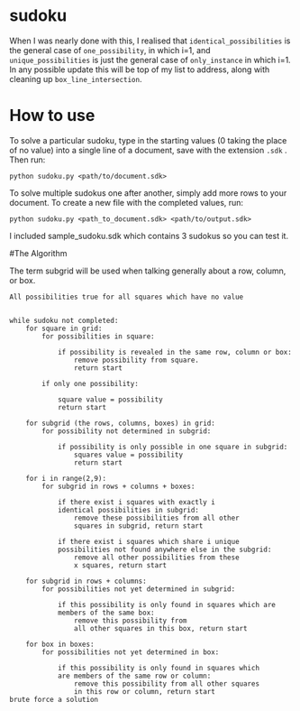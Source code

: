 # sudoku

When I was nearly done with this, I realised that `identical_possibilities` is the general case of `one_possibility`, in which i=1, and `unique_possibilities` is just the general case of `only_instance` in which i=1. In any possible update this will be top of my list to address, along with cleaning up `box_line_intersection`.

# How to use

To solve a particular sudoku, type in the starting values (0 taking the place of no value) into a single line of a document, save with the extension `.sdk` . Then run:

    python sudoku.py <path/to/document.sdk> 

To solve multiple sudokus one after another, simply add more rows to your document. To create a new file with the completed values, run:

    python sudoku.py <path_to_document.sdk> <path/to/output.sdk>
    
    
I included sample_sudoku.sdk which contains 3 sudokus so you can test it.

#The Algorithm

The term subgrid will be used when talking generally about a row, column, or box.

	All possibilities true for all squares which have no value


	while sudoku not completed:
		for square in grid:
			for possibilities in square:
			
				if possibility is revealed in the same row, column or box:
					remove possibility from square.
					return start
					
			if only one possibility:
			
				square value = possibility
				return start
				
		for subgrid (the rows, columns, boxes) in grid:
			for possibility not determined in subgrid:
			
				if possibility is only possible in one square in subgrid:
					squares value = possibility
					return start
					
		for i in range(2,9):
			for subgrid in rows + columns + boxes:
			
				if there exist i squares with exactly i 
				identical possibilities in subgrid:
					remove these possibilities from all other
					squares in subgrid, return start
					
				if there exist i squares which share i unique
				possibilities not found anywhere else in the subgrid:
					remove all other possibilities from these
					x squares, return start
					
		for subgrid in rows + columns:
			for possibilities not yet determined in subgrid:
			
				if this possibility is only found in squares which are
				members of the same box:
					remove this possibility from
					all other squares in this box, return start
					
		for box in boxes:
			for possibilities not yet determined in box:
			
				if this possibility is only found in squares which
				are members of the same row or column:
					remove this possibility from all other squares 
					in this row or column, return start
	brute force a solution
		
